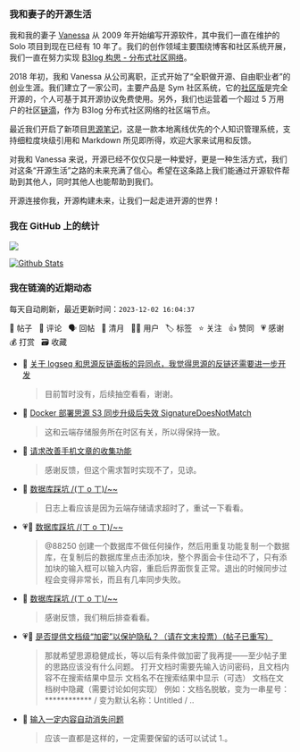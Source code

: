 ### 我和妻子的开源生活

我和我的妻子 [Vanessa](https://github.com/Vanessa219) 从 2009 年开始编写开源软件，其中我们一直在维护的 Solo 项目到现在已经有 10 年了。我们的创作领域主要围绕博客和社区系统开展，我们一直在努力实现 [B3log 构思 - 分布式社区网络](https://ld246.com/article/1546941897596)。

2018 年初，我和 Vanessa 从公司离职，正式开始了“全职做开源、自由职业者”的创业生涯。我们建立了一家公司，主要产品是 Sym 社区系统，它的[社区版](https://github.com/88250/symphony)是完全开源的，个人可基于其开源协议免费使用。另外，我们也运营着一个超过 5 万用户的社区[链滴](https://ld246.com)，作为 B3log 分布式社区网络的社区端节点。

最近我们开启了新项目[思源笔记](https://github.com/siyuan-note/siyuan)，这是一款本地离线优先的个人知识管理系统，支持细粒度块级引用和 Markdown 所见即所得，欢迎大家来试用和反馈。

对我和 Vanessa 来说，开源已经不仅仅只是一种爱好，更是一种生活方式，我们对这条“开源生活”之路的未来充满了信心。希望在这条路上我们能通过开源软件帮助到其他人，同时其他人也能帮助到我们。

开源连接你我，开源构建未来，让我们一起走进开源的世界！

### 我在 GitHub 上的统计

<a title="Hits" target="_blank" href="https://github.com/88250/88250"><img src="https://hits.b3log.org/88250/88250.svg"></a>

[![Github Stats](https://github-readme-stats.vercel.app/api?username=88250&theme=tokyonight&show_icons=true)](https://github.com/88250)

<!--events start -->

### 我在链滴的近期动态

每天自动刷新，最近更新时间：`2023-12-02 16:04:37`

📝 帖子 &nbsp; 💬 评论 &nbsp; 🗣 回帖 &nbsp; 🌙 清月 &nbsp; 👨‍💻 用户 &nbsp; 🏷️ 标签 &nbsp; ⭐️ 关注 &nbsp; 👍 赞同 &nbsp; 💗 感谢 &nbsp; 💰 打赏 &nbsp; 🗃 收藏

* 💬 [关于 logseq 和思源反链面板的异同点，我觉得思源的反链还需要进一步开发](https://ld246.com/article/1701445627641/comment/1701490927311#comments)

  > 目前暂时没有，后续抽空看看，谢谢。
* 💬 [Docker 部署思源 S3 同步升级后失效 SignatureDoesNotMatch](https://ld246.com/article/1701425220700/comment/1701487316120#comments)

  > 这和云端存储服务所在时区有关，所以得保持一致。
* 💬 [请求改善手机文章的收集功能](https://ld246.com/article/1701433391756/comment/1701433439232#comments)

  > 感谢反馈，但这个需求暂时实现不了，见谅。
* 💬 [数据库踩坑 /(ㄒ o ㄒ)/~~](https://ld246.com/article/1701406340057/comment/1701431622103#comments)

  > 日志上看应该是因为云端存储请求超时了，重试一下看看。
* 💗💬 [数据库踩坑 /(ㄒ o ㄒ)/~~](https://ld246.com/article/1701406340057/comment/1701430997399#comments)

  > @88250 创建一个数据库不做任何操作，然后用重复功能复制一个数据库，在复制后的数据库里点击添加块，整个界面会卡住动不了，只有添加块的输入框可以输入内容，重启后界面恢复正常。退出的时候同步过程会变得非常长，而且有几率同步失败。
* 💬 [数据库踩坑 /(ㄒ o ㄒ)/~~](https://ld246.com/article/1701406340057/comment/1701431137123#comments)

  > 感谢反馈，我们稍后排查看看。
* 💗💬 [是否提供文档级“加密”以保护隐私？（请在文末投票）（帖子已重写）](https://ld246.com/article/1701076921619/comment/1701428344079#comments)

  > 那就希望思源稳健成长，等以后有条件做加密了我再提——至少帖子里的思路应该没有什么问题。 打开文档时需要先输入访问密码，且文档内容不在搜索结果中显示 文档名不在搜索结果中显示（可选） 文档在文档树中隐藏（需要讨论如何实现） 例如：文档名脱敏，变为一串星号：************ / 变为默认名称：Untitled /  ..
* 💬 [输入一定内容自动消失问题](https://ld246.com/article/1701341424499/comment/1701428214634#comments)

  > 应该一直都是这样的，一定需要保留的话可以试试 1\.。


<!--events end -->
